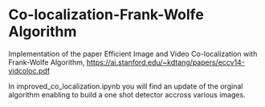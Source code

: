 # Co-localization-Frank-Wolfe Algorithm
Implementation of the paper Efficient Image and Video Co-localization with Frank-Wolfe Algorithm, https://ai.stanford.edu/~kdtang/papers/eccv14-vidcoloc.pdf 

In improved_co_localization.ipynb you will find an update of the orginal algorithm enabling to build a one shot detector accross various images. 
